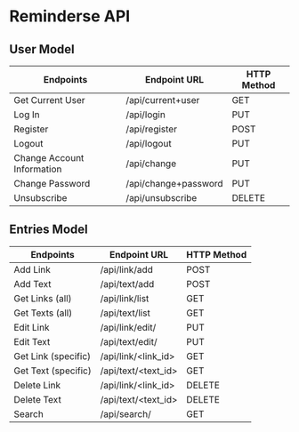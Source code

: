 # Reminderse API


## User Model

| Endpoints                  | Endpoint URL         | HTTP Method |
|----------------------------|----------------------|-------------|
| Get Current User           | /api/current+user    | GET         |
| Log In                     | /api/login           | PUT         |
| Register                   | /api/register        | POST        |
| Logout                     | /api/logout          | PUT         |
| Change Account Information | /api/change          | PUT         |
| Change Password            | /api/change+password | PUT         |
| Unsubscribe                | /api/unsubscribe     | DELETE      |

## Entries Model

| Endpoints           | Endpoint URL               | HTTP Method |
|---------------------|----------------------------|-------------|
| Add Link            | /api/link/add              | POST        |
| Add Text            | /api/text/add              | POST        |
| Get Links (all)     | /api/link/list             | GET         |
| Get Texts (all)     | /api/text/list             | GET         |
| Edit Link           | /api/link/edit/            | PUT         |
| Edit Text           | /api/text/edit/            | PUT         |
| Get Link (specific) | /api/link/<link_id>        | GET         |
| Get Text (specific) | /api/text/<text_id>        | GET         |
| Delete Link         | /api/link/<link_id>        | DELETE      |
| Delete Text         | /api/text/<text_id>        | DELETE      |
| Search              | /api/search/<query>        | GET         |

